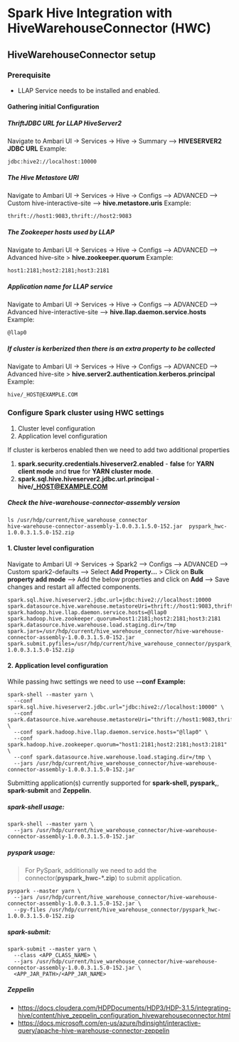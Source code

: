 # Spark Hive Integration with HiveWarehouseConnector (HWC) 

## HiveWarehouseConnector setup

### Prerequisite
* LLAP Service needs to be installed and enabled.

#### Gathering initial Configuration
##### ThriftJDBC URL for LLAP HiveServer2
Navigate to Ambari UI -> Services -> Hive -> Summary --> **HIVESERVER2 JDBC URL** 
Example:
```
jdbc:hive2://localhost:10000
```
##### The Hive Metastore URI
Navigate to Ambari UI -> Services -> Hive -> Configs --> ADVANCED --> Custom hive-interactive-site --> **hive.metastore.uris**
Example:
```
thrift://host1:9083,thrift://host2:9083
```
##### The Zookeeper hosts used by LLAP
Navigate to Ambari UI -> Services -> Hive -> Configs --> ADVANCED --> Advanced hive-site > **hive.zookeeper.quorum**
Example:
```
host1:2181;host2:2181;host3:2181
```
##### Application name for LLAP service
Navigate to Ambari UI -> Services -> Hive -> Configs --> ADVANCED --> Advanced hive-interactive-site --> **hive.llap.daemon.service.hosts**
Example:
```
@llap0
```
##### If cluster is kerberized then there is an extra property to be collected
Navigate to Ambari UI -> Services -> Hive -> Configs --> ADVANCED --> Advanced hive-site > **hive.server2.authentication.kerberos.principal**
Example:
```
hive/_HOST@EXAMPLE.COM
```

### Configure Spark cluster using HWC settings
1. Cluster level configuration
2. Application level configuration

If cluster is kerberos enabled then we need to add two additional properties

1. **spark.security.credentials.hiveserver2.enabled** - **false** for **YARN client mode** and **true** for **YARN cluster mode**.
2. **spark.sql.hive.hiveserver2.jdbc.url.principal** - **hive/_HOST@EXAMPLE.COM**

##### Check the hive-warehouse-connector-assembly version
```shell
ls /usr/hdp/current/hive_warehouse_connector
hive-warehouse-connector-assembly-1.0.0.3.1.5.0-152.jar  pyspark_hwc-1.0.0.3.1.5.0-152.zip
```

#### 1. Cluster level configuration
Navigate to Ambari UI -> Services -> Spark2 --> Configs --> ADVANCED --> Custom spark2-defaults --> Select **Add Property...** > Click on **Bulk property add mode** --> Add the below properties and click on **Add** --> Save changes and restart all affected components.

```properties
spark.sql.hive.hiveserver2.jdbc.url=jdbc:hive2://localhost:10000
spark.datasource.hive.warehouse.metastoreUri=thrift://host1:9083,thrift://host2:9083
spark.hadoop.hive.llap.daemon.service.hosts=@llap0
spark.hadoop.hive.zookeeper.quorum=host1:2181;host2:2181;host3:2181
spark.datasource.hive.warehouse.load.staging.dir=/tmp
spark.jars=/usr/hdp/current/hive_warehouse_connector/hive-warehouse-connector-assembly-1.0.0.3.1.5.0-152.jar
spark.submit.pyfiles=/usr/hdp/current/hive_warehouse_connector/pyspark_hwc-1.0.0.3.1.5.0-152.zip
```

#### 2. Application level configuration

While passing hwc settings we need to use **--conf**
**Example:**

```shell
spark-shell --master yarn \
  --conf spark.sql.hive.hiveserver2.jdbc.url="jdbc:hive2://localhost:10000" \
  --conf spark.datasource.hive.warehouse.metastoreUri="thrift://host1:9083,thrift://host2:9083" \
  --conf spark.hadoop.hive.llap.daemon.service.hosts="@llap0" \
  --conf spark.hadoop.hive.zookeeper.quorum="host1:2181;host2:2181;host3:2181" \
  --conf spark.datasource.hive.warehouse.load.staging.dir=/tmp \
  --jars /usr/hdp/current/hive_warehouse_connector/hive-warehouse-connector-assembly-1.0.0.3.1.5.0-152.jar
```

Submitting application(s) currently supported for **spark-shell, pyspark,**, **spark-submit** and **Zeppelin**.

##### spark-shell usage:
```shell
spark-shell --master yarn \
  --jars /usr/hdp/current/hive_warehouse_connector/hive-warehouse-connector-assembly-1.0.0.3.1.5.0-152.jar
```

##### pyspark usage:
> For PySpark, additionally we need to add the connector(**pyspark_hwc-*.zip**) to submit application.

```shell  
pyspark --master yarn \
  --jars /usr/hdp/current/hive_warehouse_connector/hive-warehouse-connector-assembly-1.0.0.3.1.5.0-152.jar \
  --py-files /usr/hdp/current/hive_warehouse_connector/pyspark_hwc-1.0.0.3.1.5.0-152.zip
```

##### spark-submit:
```shell
spark-submit --master yarn \
  --class <APP_CLASS_NAME> \
  --jars /usr/hdp/current/hive_warehouse_connector/hive-warehouse-connector-assembly-1.0.0.3.1.5.0-152.jar \
  <APP_JAR_PATH>/<APP_JAR_NAME>
```

##### Zeppelin 
* https://docs.cloudera.com/HDPDocuments/HDP3/HDP-3.1.5/integrating-hive/content/hive_zeppelin_configuration_hivewarehouseconnector.html
* https://docs.microsoft.com/en-us/azure/hdinsight/interactive-query/apache-hive-warehouse-connector-zeppelin
